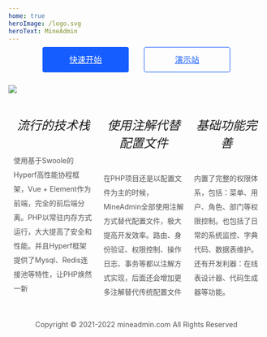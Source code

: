 ```yaml
---
home: true
heroImage: /logo.svg
heroText: MineAdmin
---
```


<div class="go">
  <a href="/doc/guide/" class="start">快速开始</a>
  <a href="https://demo.mineadmin.com" target="blank" class="demo">演示站</a>
</div>

<div>
  <img src="https://s4.ax1x.com/2022/01/16/7t9aWD.png" />
</div>

<div class="list">
  <div>
    <h5>流行的技术栈</h5>
    <span>使用基于Swoole的Hyperf高性能协程框架，Vue + Element作为前端，完全的前后端分离。PHP以常驻内存方式运行，大大提高了安全和性能。并且Hyperf框架提供了Mysql、Redis连接池等特性，让PHP焕然一新</span>
  </div>
  <div>
    <h5>使用注解代替配置文件</h5>
    <span>在PHP项目还是以配置文件为主的时候，MineAdmin全部使用注解方式替代配置文件，极大提高开发效率。路由、身份验证、权限控制、操作日志、事务等都以注解方式实现，后面还会增加更多注解替代传统配置文件</span>
  </div>
  <div>
    <h5>基础功能完善</h5>
    <span>内置了完整的权限体系，包括：菜单、用户、角色、部门等权限控制。也包括了日常的系统监控、字典代码、数据表维护。还有开发利器：在线表设计器、代码生成器等功能。</span>
  </div>
</div>

<div class="copyright">Copyright © 2021-2022 mineadmin.com All Rights Reserved</div>
<style>
.go {
  width: 400px; display: flex; margin:0 auto; justify-content: space-around; align-items: center;
  height: 100px; margin-top: -30px;
}
.go .start {
  background: #165DFF; display: inline-block; width: 170px; height: 50px; line-height: 50px; text-align:center;
  font-size: 1rem; border-radius: 4px; color: #fff;
}
.go .start:hover {
  background: #1a80ed
}
.go .demo {
  border: 1px solid #165DFF; display: inline-block; width: 168px; height: 48px; line-height: 48px; text-align: center;
  font-size: 1rem; border-radius: 4px; color: #165DFF; 
}
.go .demo:hover {
  background: #d4e9ff;
}
.home .hero .description {
  font-size: 14px;
}
.copyright {
  font-size: 14px; text-align:center; color: #555; height: 80px; line-height: 80px;
}
.list {
  display:flex;
}
.list div {
  padding: 10px;
}
.list div h5{
  font-size: 24px; font-weight:100; text-align:center; 
}
.list div span{
  font-size: 14px; color: #555; line-height: 28px;
}
#app {
}
body .home .hero img {
  max-height: 130px;
}
</style>
<script>
var _hmt = _hmt || [];
(function() {
  var hm = document.createElement('script');
  hm.src = 'https://hm.baidu.com/hm.js?3d22d14b100ebeac51fd547b478cd26a'
  var s = document.getElementsByTagName('script')[0]; 
  s.parentNode.insertBefore(hm, s);
})();
</script>
